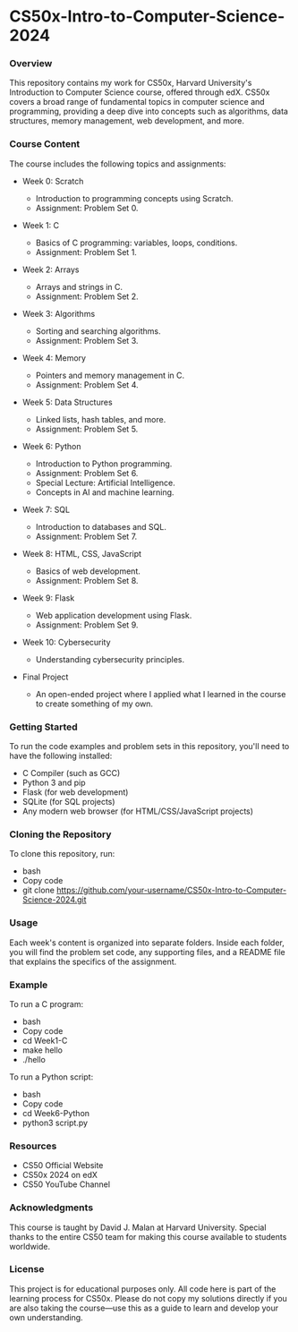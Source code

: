 # CS50x-Intro-to-Computer-Science-2024

### Overview
This repository contains my work for CS50x, Harvard University's Introduction to Computer Science course, offered through edX. CS50x covers a broad range of fundamental topics in computer science and programming, providing a deep dive into concepts such as algorithms, data structures, memory management, web development, and more.

### Course Content
The course includes the following topics and assignments:

- Week 0: Scratch
  - Introduction to programming concepts using Scratch.
  - Assignment: Problem Set 0.

- Week 1: C
  - Basics of C programming: variables, loops, conditions.
  - Assignment: Problem Set 1.

- Week 2: Arrays
  - Arrays and strings in C.
  - Assignment: Problem Set 2.

- Week 3: Algorithms
  - Sorting and searching algorithms.
  - Assignment: Problem Set 3.

- Week 4: Memory
  - Pointers and memory management in C.
  - Assignment: Problem Set 4.

- Week 5: Data Structures
  - Linked lists, hash tables, and more.
  - Assignment: Problem Set 5.

- Week 6: Python
  - Introduction to Python programming.
  - Assignment: Problem Set 6.
  - Special Lecture: Artificial Intelligence.
  - Concepts in AI and machine learning.

- Week 7: SQL
  - Introduction to databases and SQL.
  - Assignment: Problem Set 7.

- Week 8: HTML, CSS, JavaScript
  - Basics of web development.
  - Assignment: Problem Set 8.

- Week 9: Flask
  - Web application development using Flask.
  - Assignment: Problem Set 9.

- Week 10: Cybersecurity
  - Understanding cybersecurity principles.

- Final Project
  - An open-ended project where I applied what I learned in the course to create something of my own.

### Getting Started
To run the code examples and problem sets in this repository, you'll need to have the following installed:
- C Compiler (such as GCC)
- Python 3 and pip
- Flask (for web development)
- SQLite (for SQL projects)
- Any modern web browser (for HTML/CSS/JavaScript projects)

### Cloning the Repository
To clone this repository, run:
- bash
- Copy code
- git clone https://github.com/your-username/CS50x-Intro-to-Computer-Science-2024.git

### Usage
Each week's content is organized into separate folders. Inside each folder, you will find the problem set code, any supporting files, and a README file that explains the specifics of the assignment.

### Example
To run a C program:
- bash
- Copy code
- cd Week1-C
- make hello
- ./hello

To run a Python script:
- bash
- Copy code
- cd Week6-Python
- python3 script.py

### Resources
- CS50 Official Website
- CS50x 2024 on edX
- CS50 YouTube Channel

### Acknowledgments
This course is taught by David J. Malan at Harvard University. Special thanks to the entire CS50 team for making this course available to students worldwide.

### License
This project is for educational purposes only. All code here is part of the learning process for CS50x. Please do not copy my solutions directly if you are also taking the course—use this as a guide to learn and develop your own understanding.




